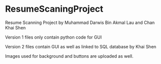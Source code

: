 # ResumeScaningProject
Resume Scanning Project by Muhammad Darwis Bin Akmal Lau and Chan Khai Shen

Version 1 files only contain python code for GUI

Version 2 files contain GUI as well as linked to SQL database by Khai Shen

Images used for background and buttons are uploaded as well.
